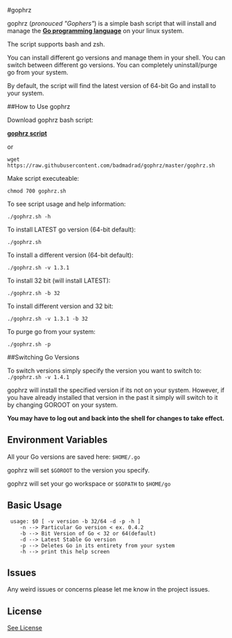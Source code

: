 #gophrz

gophrz (*pronouced "Gophers"*) is a simple bash script that will install and manage the [**Go programming language**](https://golang.org) on your linux system.

The script supports bash and zsh.

You can install different go versions and manage them in your shell.
You can switch between different go versions.
You can completely uninstall/purge go from your system.

By default, the script will find the latest version of 64-bit Go and install to your system.

##How to Use gophrz

Download gophrz bash script:  

[**gophrz script**](https://raw.githubusercontent.com/badmadrad/gophrz/master/gophrz.sh)  

or  

`wget https://raw.githubusercontent.com/badmadrad/gophrz/master/gophrz.sh`

Make script executeable:  

`chmod 700 gophrz.sh` 

To see script usage and help information:

`./gophrz.sh -h`

To install LATEST go version (64-bit default):

`./gophrz.sh`

To install a different version (64-bit default):

`./gophrz.sh -v 1.3.1`

To install 32 bit (will install LATEST):

`./gophrz.sh -b 32`

To install different version and 32 bit:

`./gophrz.sh -v 1.3.1 -b 32`

To purge go from your system:

`./gophrz.sh -p`

##Switching Go Versions

To switch versions simply specify the version you want to switch to:
`./gophrz.sh -v 1.4.1`

gophrz will install the specified version if its not on your system. However, if you have already installed that version in the past it simply will switch to it by changing GOROOT on your system.

**You may have to log out and back into the shell for changes to take effect.**

## Environment Variables

All your Go versions are saved here: `$HOME/.go`

gophrz will set `$GOROOT` to the version you specify. 

gophrz will set your go workspace or  `$GOPATH` to `$HOME/go`

## Basic Usage

     usage: $0 [ -v version -b 32/64 -d -p -h ]
        -n --> Particular Go version < ex. 0.4.2
        -b --> Bit Version of Go < 32 or 64(default)
        -d --> Latest Stable Go version
        -p --> Deletes Go in its entirety from your system
        -h --> print this help screen

## Issues

Any weird issues or concerns please let me know in the project issues.

## License

[See License](https://github.com/badmadrad/gophrz/blob/master/LICENSE)
